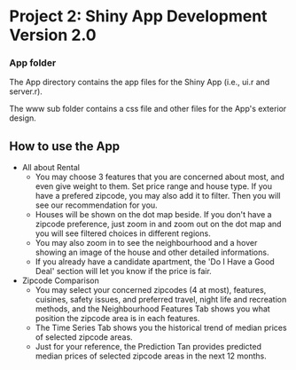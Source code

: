 # Project 2: Shiny App Development Version 2.0
### App folder

The App directory contains the app files for the Shiny App (i.e., ui.r and server.r).

The www sub folder contains a css file and other files for the App's exterior design.

## How to use the App
+ All about Rental
  + You may choose 3 features that you are concerned about most, and even give weight to them. Set price range and house type. If you have a prefered zipcode, you may also add it to filter. Then you will see our recommendation for you.
  + Houses will be shown on the dot map beside. If you don't have a zipcode preference, just zoom in and zoom out on the dot map and you will see filtered choices in different regions.
  + You may also zoom in to see the neighbourhood and a hover showing an image of the house and other detailed informations.
  + If you already have a candidate apartment, the 'Do I Have a Good Deal' section will let you know if the price is fair.
+ Zipcode Comparison
  + You may select your concerned zipcodes (4 at most), features, cuisines, safety issues, and preferred travel, night life and recreation methods, and the Neighbourhood Features Tab shows you what position the zipcode area is in each features.
  + The Time Series Tab shows you the historical trend of median prices of selected zipcode areas.
  + Just for your reference, the Prediction Tan provides predicted median prices of selected zipcode areas in the next 12 months.
  
